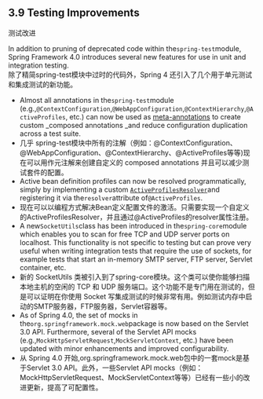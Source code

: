 ## 3.9 Testing Improvements

测试改进

In addition to pruning of deprecated code within the`spring-test`module, Spring Framework 4.0 introduces several new features for use in unit and integration testing.  
除了精简spring-test模块中过时的代码外，Spring 4 还引入了几个用于单元测试和集成测试的新功能。

* Almost all annotations in the`spring-test`module \(e.g.,`@ContextConfiguration`,`@WebAppConfiguration`,`@ContextHierarchy`,`@ActiveProfiles`, etc.\) can now be used as [meta-annotations](https://docs.spring.io/spring/docs/current/spring-framework-reference/htmlsingle/#integration-testing-annotations-meta) to create custom \_composed annotations \_and reduce configuration duplication across a test suite.
* 几乎 spring-test模块中所有的注解（例如：@ContextConfiguration、@WebAppConfiguration、@ContextHierarchy、@ActiveProfiles等等\)现在可以用作元注解来创建自定义的 composed annotations 并且可以减少测试套件的配置。
* Active bean definition profiles can now be resolved programmatically, simply by implementing a custom [`ActiveProfilesResolver`](https://docs.spring.io/spring/docs/current/spring-framework-reference/htmlsingle/#testcontext-ctx-management-env-profiles-ActiveProfilesResolver)and registering it via the`resolver`attribute of`@ActiveProfiles`.
* 现在可以以编程方式解决Bean定义配置文件的激活。只需要实现一个自定义的ActiveProfilesResolver，并且通过@ActiveProfiles的resolver属性注册。
* A new`SocketUtils`class has been introduced in the`spring-core`module which enables you to scan for free TCP and UDP server ports on localhost. This functionality is not specific to testing but can prove very useful when writing integration tests that require the use of sockets, for example tests that start an in-memory SMTP server, FTP server, Servlet container, etc.
* 新的 SocketUtils 类被引入到了spring-core模块。这个类可以使你能够扫描本地主机的空闲的 TCP 和 UDP 服务端口。这个功能不是专门用在测试的，但是可以证明在你使用 Socket 写集成测试的时候非常有用。例如测试内存中启动的SMTP服务器，FTP服务器，Servlet容器等。
* As of Spring 4.0, the set of mocks in the`org.springframework.mock.web`package is now based on the Servlet 3.0 API. Furthermore, several of the Servlet API mocks \(e.g.,`MockHttpServletRequest`,`MockServletContext`, etc.\) have been updated with minor enhancements and improved configurability.
* 从 Spring 4.0 开始,org.springframework.mock.web包中的一套mock是基于Servlet 3.0 API。此外，一些Servlet API mocks（例如：MockHttpServletRequest、MockServletContext等等）已经有一些小的改进更新，提高了可配置性。



